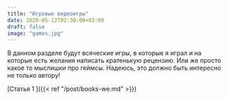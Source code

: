 ```yaml
---
title: "Игровые видеоигры"
date: 2020-05-12T02:30:00+03:00
draft: false
image: "games.jpg"
---
```


В данном разделе будут всяческие игры, в которые я играл и на которые есть желания написать кратенькую рецензию. Или же просто какое то мыслишки про геймсы. Надеюсь, это должно быть интересно не только автору!

[Статья 1 ]({{< ref "/post/books-we.md" >}})